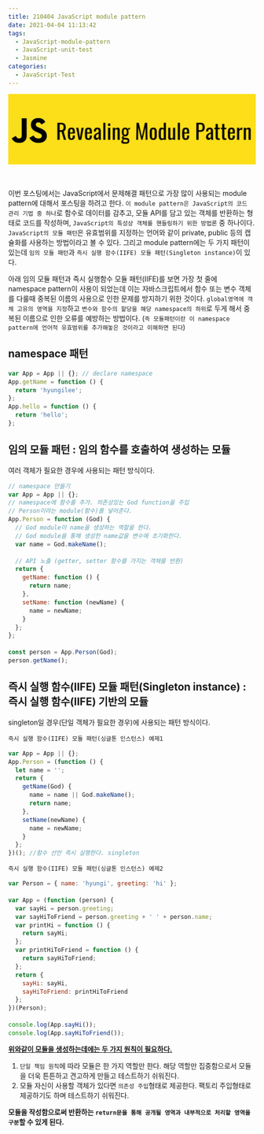```yaml
---
title: 210404 JavaScript module pattern
date: 2021-04-04 11:13:42
tags:
  - JavaScript-module-pattern
  - JavaScript-unit-test
  - Jasmine
categories:
  - JavaScript-Test
---
```


![](/images/post_images/210404_js_module_pattern.png)

<br/>

이번 포스팅에서는 JavaScript에서 문제해결 패턴으로 가장 많이 사용되는 module pattern에 대해서 포스팅을 하려고 한다.
`이 module pattern은 JavaScript의 코드 관리 기법 중 하나`로 함수로 데이터를 감추고, 모듈 API를 담고 있는 객체를 반환하는 형태로 코드를 작성하며, `JavaScript의 특성상 객체를 핸들링하기 위한 방법론` 중 하나이다.
`JavaScript의 모듈 패턴`은 유효범위를 지정하는 언어와 같이 private, public 등의 캡슐화를 사용하는 방법이라고 볼 수 있다.
그리고 module pattern에는 두 가지 패턴이 있는데 `임의 모듈 패턴`과 `즉시 실행 함수(IIFE) 모듈 패턴(Singleton instance)`이 있다.

아래 임의 모듈 패턴과 즉시 실행함수 모듈 패턴(IIFE)를 보면 가장 첫 줄에 namespace pattern이 사용이 되었는데 이는 자바스크립트에서 함수 또는 변수 객체를 다룰때 중복된 이름의 사용으로 인한 문제를 방지하기 위한 것이다.
`global영역에 객체 고유의 영역을 지정`하고 `변수와 함수의 할당을 해당 namespace의 하위`로 두게 해서 중복된 이름으로 인한 오류를 예방하는 방법이다.
(`즉 모듈패턴이란 이 namespace pattern에 언어적 유효범위를 추가해놓은 것이라고 이해하면 된다`)

## **namespace 패턴**

```javascript
var App = App || {}; // declare namespace
App.getName = function () {
  return 'hyungilee';
};
App.hello = function () {
  return 'hello';
};
```

## **임의 모듈 패턴 : 임의 함수를 호출하여 생성하는 모듈**

여러 객체가 필요한 경우에 사용되는 패턴 방식이다.

```javascript
// namespace 만들기
var App = App || {};
// namespace에 함수를 추가. 의존성있는 God function을 주입
// Person이라는 module(함수)를 넣어준다.
App.Person = function (God) {
  // God module이 name을 생성하는 역할을 한다.
  // God module을 통해 생성한 name값을 변수에 초기화한다.
  var name = God.makeName();

  // API 노출 (getter, setter 함수를 가지는 객체를 반환)
  return {
    getName: function () {
      return name;
    },
    setName: function (newName) {
      name = newName;
    }
  };
};

const person = App.Person(God);
person.getName();
```

  <!-- more -->

## **즉시 실행 함수(IIFE) 모듈 패턴(Singleton instance) : 즉시 실행 함수(IIFE) 기반의 모듈**

singleton일 경우(단일 객체가 필요한 경우)에 사용되는 패턴 방식이다.

`즉시 실행 함수(IIFE) 모듈 패턴(싱글톤 인스턴스) 예제1`

```javascript
var App = App || {};
App.Person = (function () {
  let name = '';
  return {
    getName(God) {
      name = name || God.makeName();
      return name;
    },
    setName(newName) {
      name = newName;
    }
  };
})(); //함수 선언 즉시 실행한다. singleton
```

`즉시 실행 함수(IIFE) 모듈 패턴(싱글톤 인스턴스) 예제2`

```javascript
var Person = { name: 'hyungi', greeting: 'hi' };

var App = (function (person) {
  var sayHi = person.greeting;
  var sayHiToFriend = person.greeting + ' ' + person.name;
  var printHi = function () {
    return sayHi;
  };
  var printHiToFriend = function () {
    return sayHiToFriend;
  };
  return {
    sayHi: sayHi,
    sayHiToFriend: printHiToFriend
  };
})(Person);

console.log(App.sayHi());
console.log(App.sayHiToFriend());
```

<ins><b>위와같이 모듈을 생성하는데에는 두 가지 원칙이 필요하다.</b></ins>

1. `단일 책임 원칙`에 따라 모듈은 한 가지 역할만 한다.
   해당 역할만 집중함으로서 모듈을 더욱 튼튼하고 견고하게 만들고 테스트하기 쉬워진다.
2. 모듈 자신이 사용할 객체가 있다면 `의존성 주입`형태로 제공한다.
   팩토리 주입형태로 제공하기도 하며 테스트하기 쉬워진다.

**모듈을 작성함으로써 반환하는 `return문을 통해 공개될 영역과 내부적으로 처리할 영역을 구분`할 수 있게 된다.**
